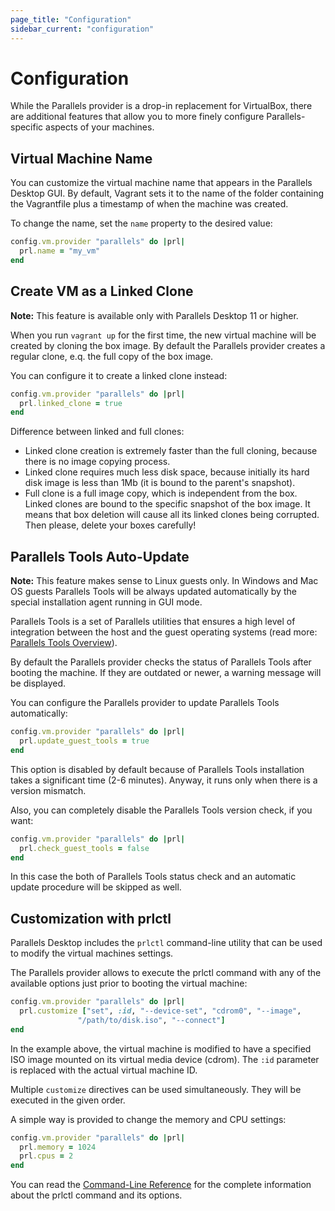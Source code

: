 ```yaml
---
page_title: "Configuration"
sidebar_current: "configuration"
---
```


# Configuration

While the Parallels provider is a drop-in replacement for VirtualBox, there are
additional features that allow you to more finely configure Parallels-specific 
aspects of your machines.

## Virtual Machine Name

You can customize the virtual machine name that appears in the Parallels Desktop
GUI. By default, Vagrant sets it to the name of the folder containing the
Vagrantfile plus a timestamp of when the machine was created.

To change the name, set the `name` property to the desired value:

```ruby
config.vm.provider "parallels" do |prl|
  prl.name = "my_vm"
end
```

## Create VM as a Linked Clone
<div class="alert alert-info">
	<p>
        <strong>Note:</strong> This feature is available only with Parallels
        Desktop 11 or higher.
	</p>
</div>

When you run `vagrant up` for the first time, the new virtual machine
will be created by cloning the box image. By default the Parallels provider 
creates a regular clone, e.q. the full copy of the box image.

You can configure it to create a linked clone instead:

```ruby
config.vm.provider "parallels" do |prl|
  prl.linked_clone = true
end
```

Difference between linked and full clones:

- Linked clone creation is extremely faster than the full cloning, because 
there is no image copying process.
- Linked clone requires much less disk space, because initially its hard disk 
image is less than 1Mb (it is bound to the parent's snapshot).
- Full clone is a full image copy, which is independent from the box. 
Linked clones are bound to the specific snapshot of the box image. It means 
that box deletion will cause all its linked clones being corrupted. Then please,
delete your boxes carefully!

## Parallels Tools Auto-Update
<div class="alert alert-info">
	<p>
        <strong>Note:</strong> This feature makes sense to Linux guests only.
        In Windows and Mac OS guests Parallels Tools will be always updated
        automatically by the special installation agent running in GUI mode.
	</p>
</div>

Parallels Tools is a set of Parallels utilities that ensures a high level of
integration between the host and the guest operating systems (read more:
[Parallels Tools Overview](http://download.parallels.com/desktop/v11/docs/en_US/Parallels%20Desktop%20User's%20Guide/32789.htm)).

By default the Parallels provider checks the status of Parallels Tools after
booting the machine. If they are outdated or newer, a warning message will be
displayed.

You can configure the Parallels provider to update Parallels Tools
automatically:

```ruby
config.vm.provider "parallels" do |prl|
  prl.update_guest_tools = true
end
```

This option is disabled by default because of Parallels Tools installation
takes a significant time (2-6 minutes). Anyway, it runs only when there is a
version mismatch.

Also, you can completely disable the Parallels Tools version check, if you want:

```ruby
config.vm.provider "parallels" do |prl|
  prl.check_guest_tools = false
end
```

In this case the both of Parallels Tools status check and an automatic update
procedure will be skipped as well.

## Customization with prlctl

Parallels Desktop includes the `prlctl` command-line utility that can be used to
modify the virtual machines settings.


The Parallels provider allows to execute the prlctl command with any of the
available options just prior to booting the virtual machine:

```ruby
config.vm.provider "parallels" do |prl|
  prl.customize ["set", :id, "--device-set", "cdrom0", "--image",
               "/path/to/disk.iso", "--connect"]
end
```

In the example above, the virtual machine is modified to have a specified ISO
image mounted on its virtual media device (cdrom). The `:id` parameter is
replaced with the actual virtual machine ID.

Multiple `customize` directives can be used simultaneously. They will be
executed in the given order.

A simple way is provided to change the memory and CPU settings:

```ruby
config.vm.provider "parallels" do |prl|
  prl.memory = 1024
  prl.cpus = 2
end
```


You can read the [Command-Line Reference](http://download.parallels.com/desktop/v11/docs/en_US/Parallels%20Desktop%20Pro%20Edition%20Command-Line%20Reference.pdf)
for the complete information about the prlctl command and its options.